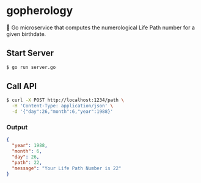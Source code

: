 # gopherology

🔮 Go microservice that computes the numerological Life Path number for a given birthdate.

## Start Server

```bash
$ go run server.go
```

## Call API

```bash
$ curl -X POST http://localhost:1234/path \
  -H 'Content-Type: application/json' \
  -d '{"day":26,"month":6,"year":1988}'
```

### Output

```json
{
  "year": 1988,
  "month": 6,
  "day": 26,
  "path": 22,
  "message": "Your Life Path Number is 22"
}
```
